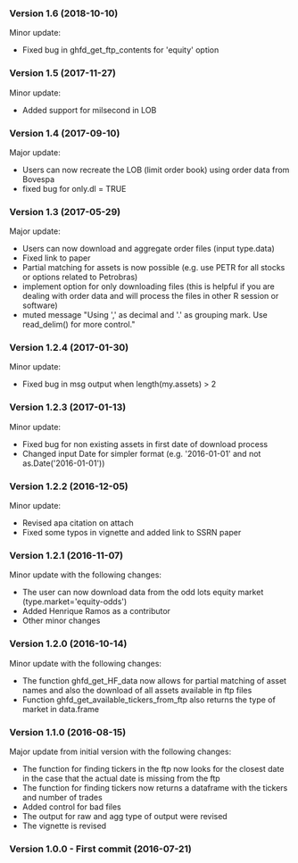 ### Version 1.6 (2018-10-10)

Minor update:

* Fixed bug in ghfd_get_ftp_contents for 'equity' option

### Version 1.5 (2017-11-27)

Minor update:

* Added support for milsecond in LOB

### Version 1.4 (2017-09-10)

Major update:

* Users can now recreate the LOB (limit order book) using order data from Bovespa
* fixed bug for only.dl = TRUE

### Version 1.3 (2017-05-29)

Major update:

* Users can now download and aggregate order files (input type.data)
* Fixed link to paper
* Partial matching for assets is now possible (e.g. use PETR for all stocks or options related to Petrobras)
* implement option for only downloading files (this is helpful if you are dealing with order data and will process the files in other R session or software)
* muted message "Using ',' as decimal and '.' as grouping mark. Use read_delim() for more control." 

### Version 1.2.4 (2017-01-30)

Minor update:

* Fixed bug in msg output when length(my.assets) > 2

### Version 1.2.3 (2017-01-13)

Minor update:

* Fixed bug for non existing assets in first date of download process
* Changed input Date for simpler format (e.g. '2016-01-01' and not as.Date('2016-01-01'))

### Version 1.2.2 (2016-12-05)

Minor update:

* Revised apa citation on attach
* Fixed some typos in vignette and added link to SSRN paper

### Version 1.2.1 (2016-11-07)

Minor update with the following changes:

* The user can now download data from the odd lots equity market (type.market='equity-odds')
* Added Henrique Ramos as a contributor
* Other minor changes

### Version 1.2.0 (2016-10-14)

Minor update with the following changes:

* The function  ghfd_get_HF_data now allows for partial matching of asset names and also the download of all assets available in ftp files
* Function ghfd_get_available_tickers_from_ftp also returns the type of market in data.frame 

### Version 1.1.0 (2016-08-15)

Major update from initial version with the following changes:

* The function for finding tickers in the ftp now looks for the closest date in the case that the actual date is missing from the ftp
* The function for finding tickers now returns a dataframe with the tickers and number of trades
* Added control for bad files
* The output for raw and agg type of output were revised
* The vignette is revised

### Version 1.0.0 - First commit (2016-07-21)
